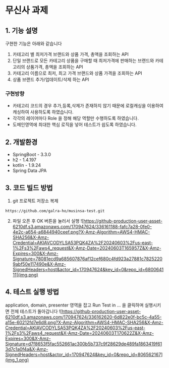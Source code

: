 # 무신사 과제

## 1. 기능 설명
구현한 기능은 아래와 같습니다
1. 카테고리 별 최저가격 브랜드와 상품 가격, 총액을 조회하는 API
2. 단일 브랜드로 모든 카테고리 상품을 구매할 때 최저가격에 판매하는 브랜드와 카테고리의 상품가격, 총액을 조회하는 API 
3. 카테고리 이름으로 최저, 최고 가격 브랜드와 상품 가격을 조회하는 API
4. 상품 브랜드 추가/업데이트/삭제 하는 API

### 구현방향
- 카테고리 코드의 경우 추가,등록,삭제가 존재하지 않기 때문에 로컬캐싱을 이용하여 캐싱하여 사용하도록 하였습니다.
- 각각의 레이어마다 Role 을 정해 해당 역할만 수행하도록 하였습니다.
- 도메인영역에 최대한 핵심 로직을 넣어 테스트가 쉽도록 하였습니다.

## 2. 개발환경
- SpringBoot - 3.3.0 
- h2 - 1.4.197
- kotlin - 1.9.24
- Spring Data JPA

## 3. 코드 빌드 방법

1. git 프로젝트 저장소 복제 
```
https://github.com/galra-ho/musinsa-test.git
```

2. 파일 오픈 후 OK 버튼을 눌러서 실행
![https://github-production-user-asset-6210df.s3.amazonaws.com/170947624/336161188-fafc7a28-0fe0-4e2c-a654-a6844940ceef.png?X-Amz-Algorithm=AWS4-HMAC-SHA256&X-Amz-Credential=AKIAVCODYLSA53PQK4ZA%2F20240603%2Fus-east-1%2Fs3%2Faws4_request&X-Amz-Date=20240603T165957Z&X-Amz-Expires=300&X-Amz-Signature=78081ecd9a685607876af12cef680c4fd923a27881c78252209abf50e117490e&X-Amz-SignedHeaders=host&actor_id=170947624&key_id=0&repo_id=680064111](img.png)

## 4. 테스트 실행 방법
application, domain, presenter 영역을 잡고 
Run Test in ... 을 클릭하며 실행시키면 전체 테스트가 돌아갑니다
![https://github-production-user-asset-6210df.s3.amazonaws.com/170947624/336162620-6d822e0f-bc5c-4a55-a15e-60212fd7e6d8.png?X-Amz-Algorithm=AWS4-HMAC-SHA256&X-Amz-Credential=AKIAVCODYLSA53PQK4ZA%2F20240603%2Fus-east-1%2Fs3%2Faws4_request&X-Amz-Date=20240603T170622Z&X-Amz-Expires=300&X-Amz-Signature=d7f8653f5fac552661ac300b5b737c9f28629de489fa1863419f613d7c1a0f4a&X-Amz-SignedHeaders=host&actor_id=170947624&key_id=0&repo_id=806562167](img_1.png)
